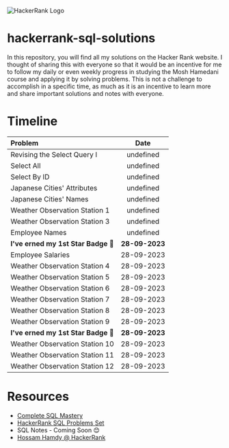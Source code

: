 ![HackerRank Logo](https://github.com/0xGhazy/hackerrank-sql-solutions/assets/60070427/e413f6d4-dc34-4039-9367-ea145661854a)
# hackerrank-sql-solutions
In this repository, you will find all my solutions on the Hacker Rank website. I thought of sharing this with everyone so that it would be an incentive for me to follow my daily or even weekly progress in studying the Mosh Hamedani course and applying it by solving problems. This is not a challenge to accomplish in a specific time, as much as it is an incentive to learn more and share important solutions and notes with everyone.

# Timeline

| Problem| Date |
|:---|:---:|
| Revising the Select Query I | undefined |
| Select All | undefined |
| Select By ID | undefined |
| Japanese Cities' Attributes | undefined |
| Japanese Cities' Names | undefined |  
| Weather Observation Station 1 | undefined |
| Weather Observation Station 3 | undefined |
| Employee Names | undefined |
| **I've erned my 1st Star Badge 🌟** | **28-09-2023** |
| Employee Salaries | 28-09-2023 |  |
| Weather Observation Station 4 | 28-09-2023 |
| Weather Observation Station 5 | 28-09-2023 |
| Weather Observation Station 6 | 28-09-2023 |
| Weather Observation Station 7 | 28-09-2023 |
| Weather Observation Station 8 | 28-09-2023 |
| Weather Observation Station 9 | 28-09-2023 | 
| **I've erned my 1st Star Badge 🌟** | **28-09-2023** |
| Weather Observation Station 10 | 28-09-2023 |
| Weather Observation Station 11 | 28-09-2023 |
| Weather Observation Station 12 | 28-09-2023 |


# Resources
- [Complete SQL Mastery](https://codewithmosh.com/p/complete-sql-mastery)
- [HackerRank SQL Problems Set](https://www.hackerrank.com/domains/sql)
- SQL Notes - Coming Soon 😊
- [Hossam Hamdy @ HackerRank](https://www.hackerrank.com/0xghazy)
